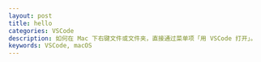 ```yaml
---
layout: post
title: hello
categories: VSCode
description: 如何在 Mac 下右键文件或文件夹，直接通过菜单项「用 VSCode 打开」。
keywords: VSCode, macOS
---
```

